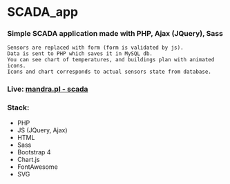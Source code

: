 # SCADA_app
### Simple SCADA application made with PHP, Ajax (JQuery), Sass
```
Sensors are replaced with form (form is validated by js).
Data is sent to PHP which saves it in MySQL db.
You can see chart of temperatures, and buildings plan with animated icons.
Icons and chart corresponds to actual sensors state from database. 
```
### Live: [mandra.pl - scada](http://mandra.pl/scada/index.php)
### Stack:
* PHP
* JS (JQuery, Ajax)
* HTML
* Sass
* Bootstrap 4
* Chart.js
* FontAwesome
* SVG
